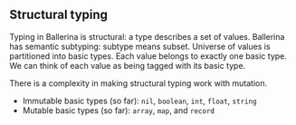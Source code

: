 ## Structural typing

Typing in Ballerina is structural: a type describes a set of values. Ballerina has semantic subtyping: subtype means subset. Universe of values is partitioned into basic types. Each value belongs to exactly one basic type. We can think of each value as being tagged with its basic type.

There is a complexity in making structural typing work with mutation.
 - Immutable basic types (so far): `nil`, `boolean`, `int`, `float`, `string`
 - Mutable basic types (so far): `array`, `map`, and `record`